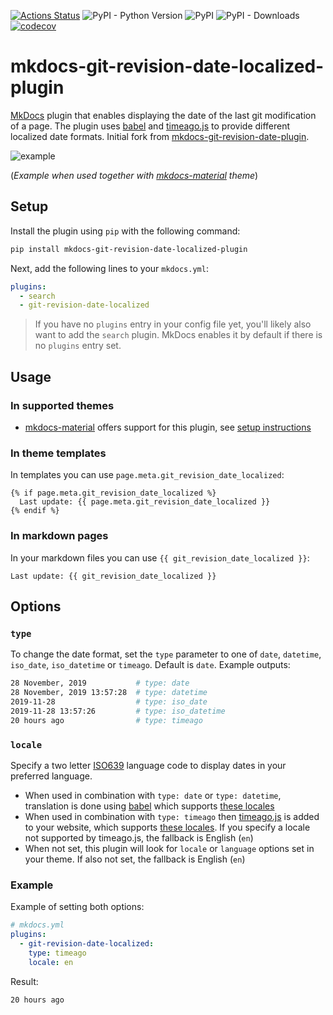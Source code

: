 [![Actions Status](https://github.com/timvink/mkdocs-git-revision-date-localized-plugin/workflows/pytest/badge.svg)](https://github.com/timvink/mkdocs-git-revision-date-localized-plugin/actions)
![PyPI - Python Version](https://img.shields.io/pypi/pyversions/mkdocs-git-revision-date-localized-plugin)
![PyPI](https://img.shields.io/pypi/v/mkdocs-git-revision-date-localized-plugin)
![PyPI - Downloads](https://img.shields.io/pypi/dm/mkdocs-git-revision-date-localized-plugin)
[![codecov](https://codecov.io/gh/timvink/mkdocs-git-revision-date-localized-plugin/branch/master/graph/badge.svg)](https://codecov.io/gh/timvink/mkdocs-git-revision-date-localized-plugin)
 
# mkdocs-git-revision-date-localized-plugin

[MkDocs](https://www.mkdocs.org/) plugin that enables displaying the date of the last git modification of a page. The plugin uses [babel](https://github.com/python-babel/babel/tree/master/babel) and [timeago.js](https://github.com/hustcc/timeago.js) to provide different localized date formats. Initial fork from [mkdocs-git-revision-date-plugin](https://github.com/zhaoterryy/mkdocs-git-revision-date-plugin).

![example](https://github.com/timvink/mkdocs-git-revision-date-localized-plugin/raw/master/example.png)

(*Example when used together with [mkdocs-material](https://github.com/squidfunk/mkdocs-material) theme*)

## Setup

Install the plugin using `pip` with the following command:

```bash
pip install mkdocs-git-revision-date-localized-plugin
```

Next, add the following lines to your `mkdocs.yml`:

```yaml
plugins:
  - search
  - git-revision-date-localized
```

> If you have no `plugins` entry in your config file yet, you'll likely also want to add the `search` plugin. MkDocs enables it by default if there is no `plugins` entry set.

## Usage

### In supported themes

- [mkdocs-material](https://squidfunk.github.io/mkdocs-material/) offers support for this plugin, see [setup instructions](https://squidfunk.github.io/mkdocs-material/plugins/revision-date/)

### In theme templates

In templates you can use `page.meta.git_revision_date_localized`:

```django hljs
{% if page.meta.git_revision_date_localized %}
  Last update: {{ page.meta.git_revision_date_localized }}
{% endif %}
```

### In markdown pages

In your markdown files you can use `{{ git_revision_date_localized }}`:

```django hljs
Last update: {{ git_revision_date_localized }}
```

## Options

### `type`

To change the date format, set the `type` parameter to one of `date`, `datetime`, `iso_date`, `iso_datetime` or `timeago`. Default is `date`. Example outputs:

```bash
28 November, 2019           # type: date
28 November, 2019 13:57:28  # type: datetime
2019-11-28                  # type: iso_date
2019-11-28 13:57:26         # type: iso_datetime
20 hours ago                # type: timeago
```

### `locale`

Specify a two letter [ISO639](https://en.wikipedia.org/wiki/List_of_ISO_639-1_codes) language code to display dates in your preferred language.

- When used in combination with `type: date` or `type: datetime`, translation is done using [babel](https://github.com/python-babel/babel) which supports [these locales](http://www.unicode.org/cldr/charts/latest/supplemental/territory_language_information.html)
- When used in combination with `type: timeago` then [timeago.js](https://github.com/hustcc/timeago.js) is added to your website, which supports [these locales](https://github.com/hustcc/timeago.js/tree/master/src/lang). If you specify a locale not supported by timeago.js, the fallback is English (`en`)
- When not set, this plugin will look for `locale` or `language` options set in your theme. If also not set, the fallback is English (`en`)


### Example

Example of setting both options:

```yaml
# mkdocs.yml
plugins:
  - git-revision-date-localized:
    type: timeago
    locale: en
```

Result:

```
20 hours ago
```